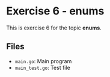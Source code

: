 # Exercise 6 - enums

This is exercise 6 for the topic **enums**.

## Files
- `main.go`: Main program
- `main_test.go`: Test file

